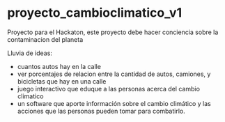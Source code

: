 # proyecto_cambioclimatico_v1
Proyecto para el Hackaton, este proyecto debe hacer conciencia sobre la contaminacion del planeta

Lluvia de ideas:
- cuantos autos hay en la calle
- ver porcentajes de relacion entre la cantidad de autos, camiones, y bicicletas que hay en una calle
- juego interactivo que eduque a las personas acerca del cambio climatico
- un software que aporte información sobre el cambio climático y las acciones que las personas pueden tomar para combatirlo.
